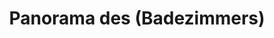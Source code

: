 ---
layout: panorama
parent: '/projects/private/air-chocolate'
image: 'http://hub.acherno.com/svn/aero-shokolad/Site/Panorami/Ralitza_Lozenetz_Banq_Panorama.jpg'
title: 'Panorama des (Badezimmers)'
sitemap: false
---